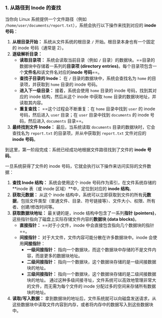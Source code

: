 ### 1. 从路径到 Inode 的查找

当你向 Linux 系统提供一个文件路径（例如 `/home/user/documents/report.txt`），系统会执行以下操作来找到对应的 **inode 号码**：

1. **从根目录开始：** 系统从文件系统的根目录 `/` 开始。根目录本身也有一个固定的 inode 号码（通常是 2）。
2. **逐级解析目录：**
    - **读取目录项：** 系统会读取当前目录（例如 `/` 目录）的数据块。==目录的数据块中存储着一系列的**目录项 (directory entries)**。每个目录项包含一个**文件名**和该文件名对应的**inode 号码**==。
    - **查找子目录的 Inode：** 在 `/` 目录的数据块中，系统会查找名为 `home` 的目录项，并获取到 `home` 目录的 inode 号码。
    - **进入下一级目录：** 接着，系统会使用 `home` 目录的 inode 号码，找到其对应的 inode 结构，然后从这个 inode 中获取 `home` 目录的数据块地址，并读取其内容。
    - **重复查找：** ==这个过程会不断重复：在 `home` 目录中找到 `user` 的 inode 号码，然后进入 `user` 目录；在 `user` 目录中找到 `documents` 的 inode 号码，然后进入 `documents` 目录==。
3. **最终找到文件 Inode：** 最后，当系统读取 `documents` 目录的数据块时，它会查找名为 `report.txt` 的目录项，并从中获取到 `report.txt` 文件对应的 **inode 号码**。

到这里，第一阶段完成：系统已经成功地根据文件路径找到了文件的 **inode 号码**。

一旦系统获得了文件的 inode 号码，它就会执行以下操作来访问实际的文件数据：

1. **查找 Inode 结构：** 系统会使用这个 inode 号码作为索引，在文件系统存储的 **inode 表（或 inode 区域）**中，定位到对应的 **inode 结构**。
2. **获取元数据：** 从这个 inode 结构中，系统可以立即获取到文件的所有**元数据**，包括文件类型（普通文件、目录、符号链接等）、文件大小、权限、所有者、创建/修改时间等。
3. **获取数据块地址：** 最关键的是，inode 结构中包含了一系列**指针 (pointers)**，这些指针指向了磁盘上实际存储文件内容的**数据块 (data blocks)**。
    - **直接指针：** ==对于小文件，inode 中会直接包含指向几个数据块的指针==。
    - **间接指针：** 对于大文件，文件内容可能分散在许多数据块中。inode 会使用**间接指针**：
        - **一级间接指针：** 指向一个数据块，而这个数据块中存储的不是文件内容，而是更多的数据块地址。
        - **二级间接指针：** 指向一个数据块，这个数据块存储的是一级间接数据块的地址。
        - **三级间接指针：** 指向一个数据块，这个数据块存储的是二级间接数据块的地址。 通过这种多级间接寻址，文件系统可以高效地管理非常大的文件，而无需为每个文件的 inode 分配过多的空间来存储所有数据块的地址。
4. **读取/写入数据：** 拿到数据块的地址后，文件系统就可以向磁盘发送请求，从这些数据块中读取文件内容到内存，或者将内存中的数据写入到这些数据块中。

